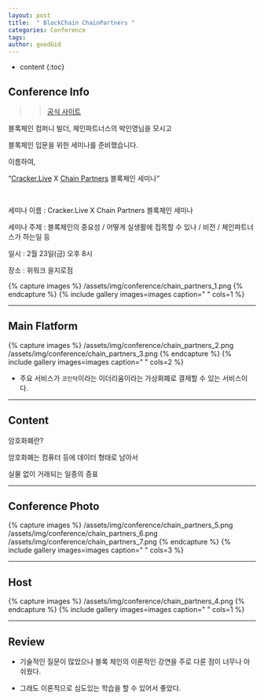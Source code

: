 ```yaml
---
layout: post
title:  " BlockChain ChainPartners "
categories: Conference
tags: 
author: goodGid
---
```

* content
{:toc}


## Conference Info

>> [공식 사이트](http://www.chain.partners/)




블록체인 컴퍼니 빌더, 체인파트너스의 박인영님을 모시고 

블록체인 입문을 위한 세미나를 준비했습니다.

이름하여,

“[Cracker.Live](https://www.facebook.com/cracker.live/?fref=mentions) X [Chain Partners](https://www.facebook.com/decenter.kr/?fref=mentions) 블록체인 세미나”

<br>

세미나 이름 : Cracker.Live X Chain Partners 블록체인 세미나

세미나 주제 : 블록체인의 중요성 / 어떻게 실생활에 접목할 수 있나 / 비전 / 체인파트너스가 하는일 등

일시 : 2월 23일(금) 오후 8시

장소 : 위워크 을지로점


{% capture images %}
  /assets/img/conference/chain_partners_1.png
{% endcapture %}
{% include gallery images=images caption=" " cols=1 %}

---

## Main Flatform

{% capture images %}
  /assets/img/conference/chain_partners_2.png
  /assets/img/conference/chain_partners_3.png
{% endcapture %}
{% include gallery images=images caption=" " cols=2 %}

* 주요 서비스가 `코인덕`이라는 이더리움이라는 가상화폐로 결제할 수 있는 서비스이다.

---

## Content

암호화폐란?

암호화폐는 컴퓨터 등에 데이터 형태로 남아서

실물 없이 거래되는 일종의 증표



---

## Conference Photo

{% capture images %}
  /assets/img/conference/chain_partners_5.png
  /assets/img/conference/chain_partners_6.png
  /assets/img/conference/chain_partners_7.png
{% endcapture %}
{% include gallery images=images caption=" " cols=3 %}



---


## Host


{% capture images %}
  /assets/img/conference/chain_partners_4.png
{% endcapture %}
{% include gallery images=images caption=" " cols=1 %}


---

## Review

* 기술적인 질문이 많았으나 블록 체인의 이론적인 강연을 주로 다룬 점이 너무나 아쉬웠다.

* 그래도 이론적으로 심도있는 학습을 할 수 있어서 좋았다.